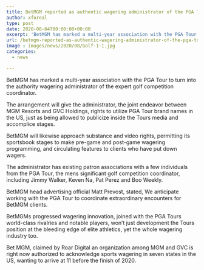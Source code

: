 ```yaml
---
title: BetMGM reported as authentic wagering administrator of the PGA Tour
author: xforeal 
type: post
date: 2020-08-04T00:00:00+00:00
excerpt: 'BetMGM has marked a multi-year association with the PGA Tour to turn into the authority wagering administrator of the expert golf competition organiser '
url: /betmgm-reported-as-authentic-wagering-administrator-of-the-pga-tour/
image : images/news/2020/08/Golf-1-1.jpg
categories:
  - news

---
```

BetMGM has marked a multi-year association with the PGA Tour to turn into the authority wagering administrator of the expert golf competition coordinator. 

The arrangement will give the administrator, the joint endeavor between MGM Resorts and GVC Holdings, rights to utilize PGA Tour brand names in the US, just as being allowed to publicize inside the Tours media and accomplice stages. 

BetMGM will likewise approach substance and video rights, permitting its sportsbook stages to make pre-game and post-game wagering programming, and circulating features to clients who have put down wagers. 

The administrator has existing patron associations with a few individuals from the PGA Tour, the mens significant golf competition coordinator, including Jimmy Walker, Keven Na, Pat Perez and Boo Weekly. 

BetMGM head advertising official Matt Prevost, stated, We anticipate working with the PGA Tour to coordinate extraordinary encounters for BetMGM clients. 

BetMGMs progressed wagering innovation, joined with the PGA Tours world-class rivalries and notable players, won&#8217;t just development the Tours position at the bleeding edge of elite athletics, yet the whole wagering industry too. 

Bet MGM, claimed by Roar Digital an organization among MGM and GVC is right now authorized to acknowledge sports wagering in seven states in the US, wanting to arrive at 11 before the finish of 2020.